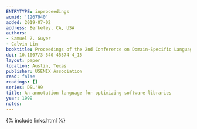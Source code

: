 ```yaml
---
ENTRYTYPE: inproceedings
acmid: '1267940'
added: 2019-07-02
address: Berkeley, CA, USA
authors:
- Samuel Z. Guyer
- Calvin Lin
booktitle: Proceedings of the 2nd Conference on Domain-Specific Languages - Volume 2
doi: 10.1007/3-540-45574-4_15
layout: paper
location: Austin, Texas
publisher: USENIX Association
read: false
readings: []
series: DSL'99
title: An annotation language for optimizing software libraries
year: 1999
notes:
---
```

{% include links.html %}
